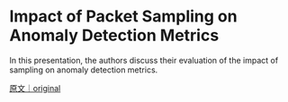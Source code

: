 
# Impact of Packet Sampling on Anomaly Detection Metrics

In this presentation, the authors discuss their evaluation of the impact of sampling on anomaly detection metrics.

[原文｜original](https://insights.sei.cmu.edu/library/impact-of-packet-sampling-on-anomaly-detection-metrics/)
        